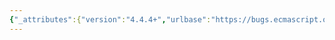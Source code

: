 ```yaml
---
{"_attributes":{"version":"4.4.4+","urlbase":"https://bugs.ecmascript.org/","maintainer":"dherman@mozilla.com"},"bug":{"bug_id":1525,"creation_ts":"2013-05-21 22:11:00 -0700","short_desc":"TestMail","delta_ts":"2013-05-21 22:11:37 -0700","product":"TC39 Infrastructure","component":"bugzilla","version":"unspecified","rep_platform":"PC","op_sys":"Windows","bug_status":"CONFIRMED","priority":"Normal","bug_severity":"minor","everconfirmed":true,"reporter":{"uid":"reema.maitra","name":"Reema"},"assigned_to":{"uid":"dherman","name":"Dave Herman"},"long_desc":{"commentid":4094,"comment_count":0,"who":{"uid":"reema.maitra","name":"Reema"},"bug_when":"2013-05-21 22:11:37 -0700","thetext":"Test"}}}
---
```

